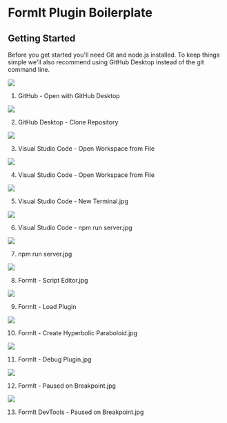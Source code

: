 # FormIt Plugin Boilerplate

## Getting Started

Before you get started you'll need Git and node.js installed. To keep things simple we'll also recommend using GitHub Desktop instead of the git command line.

![](docs/assets/01%20GitHub%20-%20Open%20with%20GitHub%20Desktop.jpg)

1. GitHub - Open with GitHub Desktop

![](docs/assets/02%20GitHub%20Desktop%20-%20Clone%20Repository.jpg)

2. GitHub Desktop - Clone Repository

![](docs/assets/03%20Visual%20Studio%20Code%20-%20Open%20Workspace%20from%20File.jpg)

3. Visual Studio Code - Open Workspace from File

![](docs/assets/04%20Visual%20Studio%20Code%20-%20Open%20Workspace%20from%20File.jpg)

4. Visual Studio Code - Open Workspace from File

![](docs/assets/05%20Visual%20Studio%20Code%20-%20New%20Terminal.jpg)

5. Visual Studio Code - New Terminal.jpg

![](docs/assets/06%20Visual%20Studio%20Code%20-%20npm%20run%20server.jpg)

6. Visual Studio Code - npm run server.jpg

![](docs/assets/07%20npm%20run%20server.jpg)

7. npm run server.jpg

![](docs/assets/08%20FormIt%20-%20Script%20Editor.jpg)


8. FormIt - Script Editor.jpg

![](docs/assets/09%20FormIt%20-%20Load%20Plugin.jpg)

9. FormIt - Load Plugin

![](docs/assets/10%20FormIt%20-%20Create%20Hyperbolic%20Paraboloid.jpg)

10. FormIt - Create Hyperbolic Paraboloid.jpg

![](docs/assets/11%20FormIt%20-%20Debug%20Plugin.jpg)

11. FormIt - Debug Plugin.jpg

![](docs/assets/12%20FormIt%20-%20Paused%20on%20Breakpoint.jpg)

12. FormIt - Paused on Breakpoint.jpg


![](docs/assets/13%20FormIt%20DevTools%20-%20Paused%20on%20Breakpoint.jpg)

13. FormIt DevTools - Paused on Breakpoint.jpg

